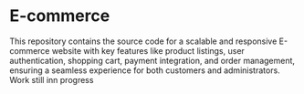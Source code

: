 # E-commerce
This repository contains the source code for a scalable and responsive E-commerce website with key features like product listings, user authentication, shopping cart, payment integration, and order management, ensuring a seamless experience for both customers and administrators.
<br>
Work still inn progress

